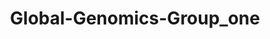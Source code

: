 ---
title: "Global-Genomics-Group_one"
image: "img/solutions/fluent/Global-Genomics-Group_one.jpg"
type: "clients-opsfolio"
weight: 4
---